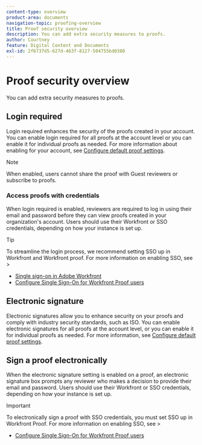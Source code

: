 ```yaml
---
content-type: overview
product-area: documents
navigation-topic: proofing-overview
title: Proof security overview
description: You can add extra security measures to proofs.
author: Courtney
feature: Digital Content and Documents
exl-id: 2f6737d5-627d-463f-8127-504755bd0380
---
```

# Proof security overview

You can add extra security measures to proofs.

## Login required

Login required enhances the security of the proofs created in your account. You can enable login required for all proofs at the account level or you can enable it for individual proofs as needed. For more information about enabling for your account, see [Configure default proof settings](/help/quicksilver/administration-and-setup/manage-workfront/configure-proofing/configure-default-proof-settings.md).

>[!NOTE]
>
>When enabled, users cannot share the proof with Guest reviewers or subscribe to proofs.

### Access proofs with credentials

When login required is enabled, reviewers are required to log in using their email and password before they can view proofs created in your organization's account. Users should use their Workfront or SSO credentials, depending on how your instance is set up.

>[!TIP]
>
>To streamline the login process, we recommend setting SSO up in Workfront and Workfront proof. For more information on enabling SSO, see >
>* [Single sign-on in Adobe Workfront](../../../administration-and-setup/add-users/single-sign-on/single-sign-on.md)
>* [Configure Single Sign-On for Workfront Proof users](../../../workfront-proof/wp-acct-admin/account-settings/configure-sso-for-wp-users.md)
>

## Electronic signature

Electronic signatures allow you to enhance security on your proofs and comply with industry security standards, such as ISO. You can enable electronic signatures for all proofs at the account level, or you can enable it for individual proofs as needed. For more information, see [Configure default proof settings](/help/quicksilver/administration-and-setup/manage-workfront/configure-proofing/configure-default-proof-settings.md).

## Sign a proof electronically

When the electronic signature setting is enabled on a proof, an electronic signature box prompts any reviewer who makes a decision to provide their email and password. Users should use their Workfront or SSO credentials, depending on how your instance is set up.

>[!IMPORTANT]
>
>To electronically sign a proof with SSO credentials, you must set SSO up in Workfront Proof. For more information on enabling SSO, see >
>* [Configure Single Sign-On for Workfront Proof users](../../../workfront-proof/wp-acct-admin/account-settings/configure-sso-for-wp-users.md)
>
